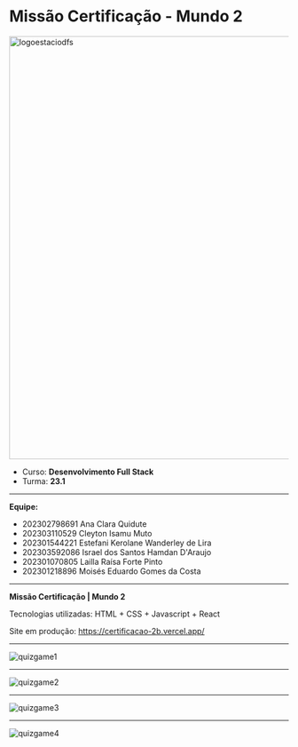 # Missão Certificação - Mundo 2

<img width="762" alt="logoestaciodfs" src="https://user-images.githubusercontent.com/104142117/204535322-571ae0a5-b475-4441-83b2-06ba02d9930d.png">

- Curso: **Desenvolvimento Full Stack**
- Turma: **23.1**
---
**Equipe:**
- 202302798691 Ana Clara Quidute
- 202303110529 Cleyton Isamu Muto
- 202301544221 Estefani Kerolane Wanderley de Lira
- 202303592086 Israel dos Santos Hamdan D'Araujo
- 202301070805 Lailla Raísa Forte Pinto
- 202301218896 Moisés Eduardo Gomes da Costa
---

**Missão Certificação | Mundo 2**

Tecnologias utilizadas: HTML + CSS + Javascript + React

Site em produção: https://certificacao-2b.vercel.app/

---
![quizgame1](https://github.com/cleytonmuto/certificacao-2b/assets/12730298/067c34ca-1ea6-4cf4-bb4e-074ff1d5e6a3)

---
![quizgame2](https://github.com/cleytonmuto/certificacao-2b/assets/12730298/57668f61-d4c7-41ed-ac4d-65ba2d5131b2)

---
![quizgame3](https://github.com/cleytonmuto/certificacao-2b/assets/12730298/363e7907-d950-4eb0-8d82-705e74c613fe)

---
![quizgame4](https://github.com/cleytonmuto/certificacao-2b/assets/12730298/ba40d7c1-1f76-40d6-b144-1d41d2e25224)
